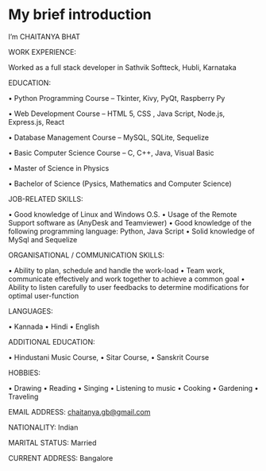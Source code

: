 # My brief introduction

I’m CHAITANYA BHAT


WORK EXPERIENCE:

  Worked as a full stack developer in Sathvik Softteck, Hubli, Karnataka


EDUCATION:

  • Python Programming Course – Tkinter, Kivy, PyQt, Raspberry Py

  • Web Development Course – HTML 5, CSS , Java Script, Node.js, Express.js, React

  • Database Management Course – MySQL, SQLite, Sequelize

  • Basic Computer Science Course – C, C++, Java, Visual Basic

  • Master of Science in Physics

  • Bachelor of Science (Pysics, Mathematics and Computer Science)


JOB-RELATED SKILLS:

  • Good knowledge of Linux and Windows O.S.
  • Usage of the Remote Support software as (AnyDesk and Teamviewer)
  • Good knowledge of the following programming language: Python, Java Script
  • Solid knowledge of MySql and Sequelize 


ORGANISATIONAL / COMMUNICATION SKILLS:

  • Ability to plan, schedule and handle​ the work-load 
  • Team work, communicate effectively and work together to achieve a common goal
  • Ability to listen carefully to user feedbacks to determine modifications for optimal user-function


LANGUAGES:

  • Kannada • Hindi • English

ADDITIONAL EDUCATION:

  • Hindustani Music Course, • Sitar Course, • Sanskrit Course

HOBBIES:

  • Drawing • Reading • Singing • Listening to music • Cooking • Gardening • Traveling


EMAIL ADDRESS: chaitanya.gb@gmail.com

NATIONALITY: Indian

MARITAL STATUS: Married

CURRENT ADDRESS: Bangalore
